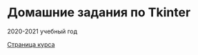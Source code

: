 # Домашние задания по Tkinter
2020-2021 учебный год

[Страница курса](https://uneex.org/LecturesCMC/PythonDevelopment2021)
